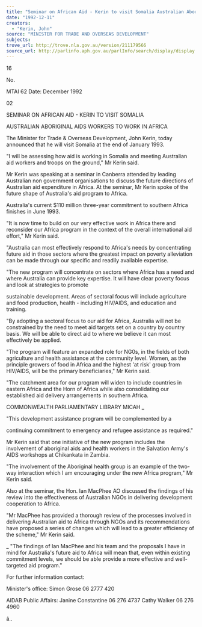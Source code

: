 ```yaml
---
title: "Seminar on African Aid - Kerin to visit Somalia Australian Aboriginal AIDS workers to work in Africa"
date: "1992-12-11"
creators:
  - "Kerin, John"
source: "MINISTER FOR TRADE AND OVERSEAS DEVELOPMENT"
subjects:
trove_url: http://trove.nla.gov.au/version/211179566
source_url: http://parlinfo.aph.gov.au/parlInfo/search/display/display.w3p;query=Id%3A%22media/pressrel/3239056%22
---
```


 16

 No. 

 MTAI 62 Date: December 1992

 02

 SEMINAR ON AFRICAN AID - KERIN TO VISIT SOMALIA

 AUSTRALIAN ABORIGINAL AIDS WORKERS TO WORK IN AFRICA

 The Minister for Trade & Overseas Development, John Kerin, today announced that he will visit Somalia at the end of January 1993.

 "I will be assessing how aid is working in Somalia and meeting Australian aid workers and troops on the ground," Mr Kerin said.

 Mr Kerin was speaking at a seminar in Canberra attended by leading Australian non government organisations to discuss the future directions of Australian aid expenditure in Africa. At the seminar, Mr Kerin spoke of the future shape of Australia's aid program to Africa.

 Australia's current $110 million three-year commitment to southern Africa finishes in June 1993.

 "It is now time to build on our very effective work in Africa there and reconsider our Africa program in the context of the overall international aid effort," Mr Kerin said.

 "Australia can most effectively respond to Africa's needs by concentrating future aid in those sectors where the greatest impact on poverty alleviation can be made through our specific and readily available expertise.

 "The new program will concentrate on sectors where Africa has a need and where Australia can provide key expertise. It will have clear poverty focus and look at strategies to promote

 sustainable development. Areas of sectoral focus will include agriculture and food production, health - including HIV/AIDS, and education and training.

 "By adopting a sectoral focus to our aid for Africa, Australia will not be constrained by the need to meet aid targets set on a country by country basis.  We will be able to direct aid to where we believe it can most effectively be applied.

 "The program will feature an expanded role for NG0s, in the fields of both agriculture and health assistance at the community level. Women, as the principle growers of food in Africa and the highest 'at risk' group from HIV/AIDS, will be the primary beneficiaries," Mr Kerin said.

 "The catchment area for our program will widen to include countries in eastern Africa and the Horn of Africa while also consolidating our established aid delivery arrangements in southern Africa.

 COMMONWEALTH PARLIAMENTARY LIBRARY MICAH _ 

 "This development assistance program will be complemented by a

 continuing commitment to emergency and refugee assistance as required."

 Mr Kerin said that one initiative of the new program includes the involvement of aboriginal aids and health workers in the Salvation Army's AIDS workshops at Chikankata in Zambia.

 "The involvement of the Aboriginal health group is an example of the two-way interaction which I am encouraging under the new Africa program," Mr Kerin said.

 Also at the seminar, the Hon. Ian MacPhee AO discussed the findings of his review into the effectiveness of Australian NGOs in delivering development cooperation to Africa.

 "Mr MacPhee has provided a thorough review of the processes involved in delivering Australian aid to Africa through NGOs and its recommendations have proposed a series of changes which will lead to a greater efficiency of the scheme," Mr Kerin said.

 _ "The findings of Ian MacPhee and his team and the proposals I have in mind for Australia's future aid to Africa will mean that, even within existing commitment levels, we should be able provide a more effective and well-targeted aid program."

 For further information contact:

 Minister's office: Simon Grose 06 2777 420

 AIDAB Public Affairs: Janine Constantine 06 276 4737 Cathy Walker 06 276 4960

 â..

